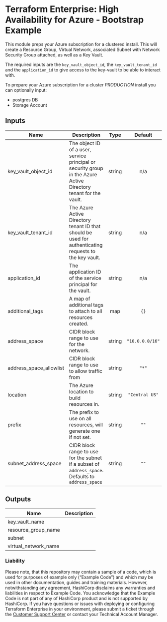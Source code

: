 # Terraform Enterprise: High Availability for Azure - Bootstrap Example

This module preps your Azure subscription for a clustered install.
This will create a Resource Group, Virtual Network, associated Subnet with Network Security Group attached, as well as a Key Vault.

The required inputs are the `key_vault_object_id`, the `key_vault_tenant_id` and the `application_id` to give access to the key-vault to be able to interact with.

To prepare your Azure subscription for a cluster *PRODUCTION* install you can optionally input:

- postgres DB
- Storage Account

## Inputs

| Name | Description | Type | Default | Required |
|------|-------------|:----:|:-----:|:-----:|
| key\_vault\_object\_id | The object ID of a user, service principal or security group in the Azure Active Directory tenant for the vault. | string | n/a | yes |
| key\_vault\_tenant\_id | The Azure Active Directory tenant ID that should be used for authenticating requests to the key vault. | string | n/a | yes |
| application\_id | The application ID of the service principal for the vault. | string | n/a | yes |
| additional\_tags | A map of additional tags to attach to all resources created. | map | `{}` | no |
| address\_space | CIDR block range to use for the network. | string | `"10.0.0.0/16"` | no |
| address\_space\_allowlist | CIDR block range to use to allow traffic from | string | `"*"` | no |
| location | The Azure location to build resources in. | string | `"Central US"` | no |
| prefix | The prefix to use on all resources, will generate one if not set. | string | `""` | no |
| subnet\_address\_space | CIDR block range to use for the subnet if a subset of `address_space`. Defaults to `address_space` | string | `""` | no |

## Outputs

| Name | Description |
|------|-------------|
| key\_vault\_name |  |
| resource\_group\_name |  |
| subnet |  |
| virtual\_network\_name |  |


### Liability

Please note, that this repository may contain a sample of a code, which is used for purposes of example only (“Example Code”) and which may be used in other documentation, guides and training materials. However, notwithstanding any agreement, HashiCorp disclaims any warranties and liabilities in respect to Example Code. You acknowledge that the Example Code is not part of any of HashiCorp product and is not supported by HashiCorp.  If you have questions or issues with deploying or configuring Terraform Enterprise in your environment, please submit a ticket through the [Customer Support Center](https://www.hashicorp.com/support) or contact your Technical Account Manager.
